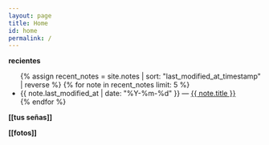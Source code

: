 ```yaml
---
layout: page
title: Home
id: home
permalink: /
---
```


<strong>recientes</strong>

<ul>
  {% assign recent_notes = site.notes | sort: "last_modified_at_timestamp" | reverse %}
  {% for note in recent_notes limit: 5 %}
    <li>
      {{ note.last_modified_at | date: "%Y-%m-%d" }} — <a class="internal-link" href="{{ note.url }}">{{ note.title }}</a>
    </li>
  {% endfor %}
</ul>

**[[tus señas]]**

**[[fotos]]**


<style>
  .wrapper {
    max-width: 46em;
  }
</style>
